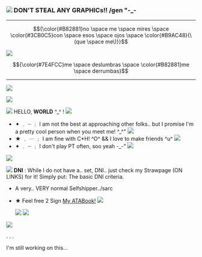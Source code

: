 ### ![](https://i.imgur.com/g5AROKN.gif) DON'T STEAL ANY GRAPHICs!! /gen "-_-
***
$${\color{#B82881}no \space me \space mires \space \color{#3CB0C5}con \space esos \space ojos \space \color{#B9AC48}{\(que \space me\)}}$$

![](https://i.imgur.com/p4tBWXW.png)


$${\color{#7E4FCC}me \space deslumbras \space \color{#B82881}me \space derrumbas}$$
***
![](https://i.imgur.com/YoaAd0V.png)

![](https://i.imgur.com/hLcKNio.png)

![](https://64.media.tumblr.com/4769a451746bf285e162668fda8178e0/0735995cb3f6e029-94/s75x75_c1/74785632746b86804672d82076e5556023e91794.gifv) HELLO, __WORLD__ ^_^ ! ![](https://i.imgur.com/Pr4nbv5.gif)
- ✦ ﹒ ┈ ﹕ I am not the best at approaching other folks.. but I promise I'm a pretty cool person when you meet me! ^_^" ![](https://i.imgur.com/G5QzBpI.gif)
- ★ ﹒ ┈ ﹕ I am fine with C*H! ^O^ && I love to make friends ^u^ ![](https://i.imgur.com/G5QzBpI.gif)
- ✦ ﹒ ┈ ﹕ I don't play PT often, soo yeah -_-" ![](https://i.imgur.com/G5QzBpI.gif)

![](https://i.imgur.com/YoaAd0V.png)

![](https://i.imgur.com/7fmJ1mA.gif) **DNI** : While I do not have a.. set, DNI.. just check my Strawpage (ON LINKS) for it! Simply put: The basic DNI criteria.

+ A very.. VERY normal Selfshipper../sarc
+ ★ Feel free 2 Sign [My ATABook!](https://whimsycal.atabook.org) ![](https://i.imgur.com/zbNFAIK.gif)

  ![](https://i.imgur.com/qc3NP59.gif) ![](https://i.imgur.com/ADEwKTE.gif)

![](https://i.imgur.com/Ju1yaSw.png)

.
.
.

I'm still working on this...
<!--
**whimsical-person/whimsical-person** is a ✨ _special_ ✨ repository because its `README.md` (this file) appears on your GitHub profile.

Here are some ideas to get you started:

- 🔭 I’m currently working on ...
- 🌱 I’m currently learning ...
- 👯 I’m looking to collaborate on ...
- 🤔 I’m looking for help with ...
- 💬 Ask me about ...
- 📫 How to reach me: ...
- 😄 Pronouns: ...
- ⚡ Fun fact: ...
-->
